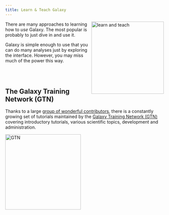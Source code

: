 ```yaml
---
title: Learn & Teach Galaxy
---
```



<img src="/images/undraw-illustrations/learn-and-teach.svg" alt="learn and teach" style="width:230px; float:right;"/>

There are many approaches to learning how to *use* Galaxy. The most popular is probably to just dive in and use it. 

Galaxy is simple enough to use that you can do many analyses just by exploring the interface. However, you may miss much of the power this way.

<br><br>

## The Galaxy Training Network (GTN)

Thanks to a large [group of wonderful contributors](https://github.com/galaxyproject/training-material/graphs/contributors), there is a constantly growing set of tutorials maintained by the [Galaxy Training Network (GTN)](https://training.galaxyproject.org/) covering introductory tutorials, various scientific topics, development and administration. 

<img src="/images/galaxy-logos/GTNLogo300.png" alt="GTN" style="width:240px;"/>
